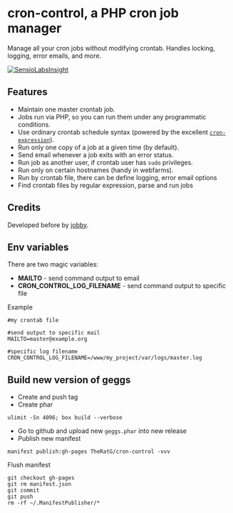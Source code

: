# cron-control, a PHP cron job manager

Manage all your cron jobs without modifying crontab. Handles locking, logging, error emails, and more.

[![SensioLabsInsight](https://insight.sensiolabs.com/projects/3b83066e-a1b5-48ad-8359-cc6f3a62aa34/big.png)](https://insight.sensiolabs.com/projects/3b83066e-a1b5-48ad-8359-cc6f3a62aa34)

## Features

- Maintain one master crontab job.
- Jobs run via PHP, so you can run them under any programmatic conditions.
- Use ordinary crontab schedule syntax (powered by the excellent [`cron-expression`](<https://github.com/mtdowling/cron-expression>)).
- Run only one copy of a job at a given time (by default).
- Send email whenever a job exits with an error status. 
- Run job as another user, if crontab user has `sudo` privileges.
- Run only on certain hostnames (handy in webfarms).
- Run by crontab file, there can be define logging, error email options
- Find crontab files by regular expression, parse and run jobs

## Credits

Developed before by [jobby](<https://github.com/jobbyphp/jobby>).

## Env variables

There are two magic variables:

- **MAILTO** - send command output to email
- **CRON_CONTROL_LOG_FILENAME** - send command output to specific file

Example
```
#my crontab file

#send output to specific mail
MAILTO=master@example.org
 
#specific log filename
CRON_CONTROL_LOG_FILENAME=/www/my_project/var/logs/master.log
```

## Build new version of geggs

* Create and push tag
* Create phar 
```
ulimit -Sn 4096; box build --verbose
```
* Go to github and upload new `geggs.phar` into new release
* Publish new manifest
```
manifest publish:gh-pages TheRatG/cron-control -vvv
```

Flush manifest
```
git checkout gh-pages
git rm manifest.json
git commit
git push
rm -rf ~/.ManifestPublisher/*
```
